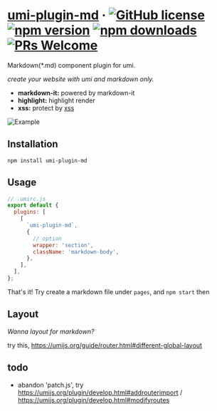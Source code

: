 # [umi-plugin-md](#) &middot; [![GitHub license](https://img.shields.io/badge/license-MIT-blue.svg)](https://github.com/chiaweilee/umi-plugin-md/blob/master/LICENSE) [![npm version](https://img.shields.io/npm/v/umi-plugin-md.svg?style=flat)](https://www.npmjs.com/package/umi-plugin-md) [![npm downloads](https://img.shields.io/npm/dm/umi-plugin-md.svg)](https://npmcharts.com/compare/umi-plugin-md?minimal=true) [![PRs Welcome](https://img.shields.io/badge/PRs-welcome-brightgreen.svg)](#)

Markdown(\*.md) component plugin for umi.

*create your website with umi and markdown only.*

* **markdown-it:** powered by markdown-it
* **highlight:** highlight render
* **xss:** protect by [xss](https://www.npmjs.com/package/xss)

![Example](https://raw.githubusercontent.com/chiaweilee/umi-plugin-md/master/Screenshot%202019-07-08%20at%2021.15.41.png)

## Installation

```
npm install umi-plugin-md
```

## Usage

```js
// .umirc.js
export default {
  plugins: [
    [
      `umi-plugin-md`,
      {
        // option
        wrapper: 'section',
        className: 'markdown-body',
      },
    ],
  ],
};
```

That's it!
Try create a markdown file under `pages`, and `npm start` then

## Layout

*Wanna layout for markdown?*

try this, https://umijs.org/guide/router.html#different-global-layout

## todo

- abandon 'patch.js', try https://umijs.org/plugin/develop.html#addrouterimport / https://umijs.org/plugin/develop.html#modifyroutes
